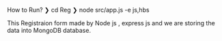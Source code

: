 How to Run?
❯ cd Reg
❯ node src/app.js -e js,hbs

This Registraion form made by Node js , express js and we are storing the data into MongoDB database.
